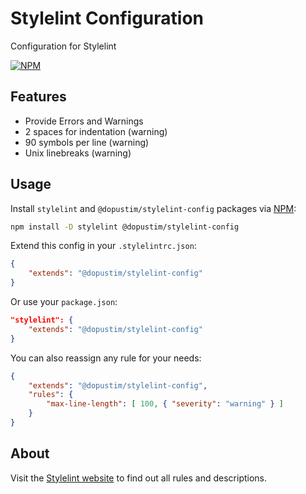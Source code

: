 
# Stylelint Configuration

Configuration for Stylelint

[![NPM](https://img.shields.io/npm/dt/@dopustim/stylelint-config?style=flat-square)](https://www.npmjs.com/package/@dopustim/stylelint-config)

## Features

- Provide Errors and Warnings
- 2 spaces for indentation (warning)
- 90 symbols per line (warning)
- Unix linebreaks (warning)

## Usage

Install `stylelint` and `@dopustim/stylelint-config` packages via [NPM](https://www.npmjs.com):

```sh
npm install -D stylelint @dopustim/stylelint-config
```

Extend this config in your `.stylelintrc.json`:

```json
{
    "extends": "@dopustim/stylelint-config"
}
```

Or use your `package.json`:

```json
"stylelint": {
    "extends": "@dopustim/stylelint-config"
}
```

You can also reassign any rule for your needs:

```json
{
    "extends": "@dopustim/stylelint-config",
    "rules": {
        "max-line-length": [ 100, { "severity": "warning" } ]
    }
}
```

## About

Visit the [Stylelint website](https://stylelint.io) to find out all rules and descriptions.

